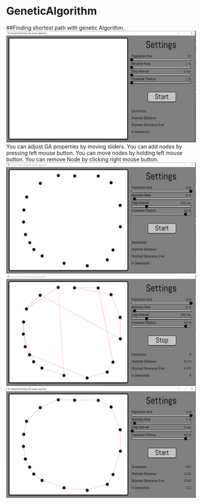 # GeneticAlgorithm
##Finding shortest path with genetic Algorithm.
![Example screenshot](./img/1.png)
You can adjust GA properties by moving sliders.
You can add nodes by pressing left mouse button.
You can move nodes by holding left mouse button.
You can remove Node by clicking right mouse button.
![Example screenshot](./img/2.png)
![Example screenshot](./img/3.png)
![Example screenshot](./img/4.png)